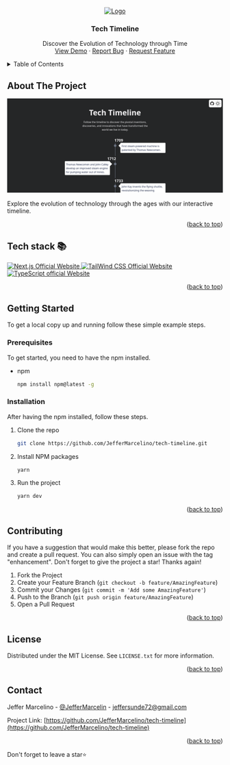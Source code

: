<a name="readme-top"></a>

<!-- PROJECT LOGO -->
<br />
<div align="center">
  <a href="https://github.com/JefferMarcelino/tech-timeline">
    <img src="public/gear-logo.png" alt="Logo" width="80" height="80">
  </a>

  <h3 align="center">Tech Timeline</h3>

  <p align="center">
   Discover the Evolution of Technology through Time
    <br />
    <a href="https://techtimeline.vercel.app/">View Demo</a>
    ·
    <a href="https://github.com/JefferMarcelino/tech-timeline/issues">Report Bug</a>
    ·
    <a href="https://github.com/JefferMarcelino/tech-timeline/issues">Request Feature</a>
  </p>
</div>

<!-- TABLE OF CONTENTS -->
<details>
  <summary>Table of Contents</summary>
  <ol>
    <li>
      <a href="#about-the-project">About The Project</a>
      <ul>
        <li><a href="#built-with">Built With</a></li>
      </ul>
    </li>
    <li>
      <a href="#getting-started">Getting Started</a>
      <ul>
        <li><a href="#prerequisites">Prerequisites</a></li>
        <li><a href="#installation">Installation</a></li>
      </ul>
    </li>
    <li><a href="#contributing">Contributing</a></li>
    <li><a href="#license">License</a></li>
    <li><a href="#contact">Contact</a></li>
  </ol>
</details>



<!-- ABOUT THE PROJECT -->
## About The Project

<img src=".github/preview.png" alt="Preview">

Explore the evolution of technology through the ages with our interactive timeline.

<p align="right">(<a href="#readme-top">back to top</a>)</p>


## Tech stack 📚

<p>
  <a href="https://nextjs.org/">
    <img src="https://img.shields.io/badge/Next.js-7c3aed?style=for-the-badge&logo=next.js&logoColor=white" alt="Next.js Official Website"/>
  </a>
  <a href="https://tailwindcss.com/">
    <img src="https://img.shields.io/badge/tailwind_css-7c3aed?style=for-the-badge&logo=tailwindcss&logoColor=white" alt="TailWind CSS Official Website"/>
  </a>
  <a href="https://www.typescriptlang.org/">
    <img src="https://img.shields.io/badge/typescript-7c3aed?style=for-the-badge&logo=typescript&logoColor=white" alt="TypeScript official Website"/>
  </a>
</p>

<p align="right">(<a href="#readme-top">back to top</a>)</p>

<!-- GETTING STARTED -->
## Getting Started

To get a local copy up and running follow these simple example steps.

### Prerequisites

To get started, you need to have the npm installed.
* npm
  ```sh
  npm install npm@latest -g
  ```

### Installation

After having the npm installed, follow these steps.

1. Clone the repo
   ```sh
   git clone https://github.com/JefferMarcelino/tech-timeline.git
   ```
2. Install NPM packages
   ```sh
   yarn
   ```
3. Run the project
   ```sh
   yarn dev
   ```

<p align="right">(<a href="#readme-top">back to top</a>)</p>


<!-- CONTRIBUTING -->
## Contributing


If you have a suggestion that would make this better, please fork the repo and create a pull request. You can also simply open an issue with the tag "enhancement".
Don't forget to give the project a star! Thanks again!

1. Fork the Project
2. Create your Feature Branch (`git checkout -b feature/AmazingFeature`)
3. Commit your Changes (`git commit -m 'Add some AmazingFeature'`)
4. Push to the Branch (`git push origin feature/AmazingFeature`)
5. Open a Pull Request

<p align="right">(<a href="#readme-top">back to top</a>)</p>


<!-- LICENSE -->
## License

Distributed under the MIT License. See `LICENSE.txt` for more information.

<p align="right">(<a href="#readme-top">back to top</a>)</p>



<!-- CONTACT -->
## Contact

Jeffer Marcelino - [@JefferMarcelin](https://twitter.com/JefferMarcelin) - jeffersunde72@gmail.com

Project Link: [https://github.com/JefferMarcelino/tech-timeline](https://github.com/JefferMarcelino/tech-timeline)

<p align="right">(<a href="#readme-top">back to top</a>)</p>

Don't forget to leave a star⭐
